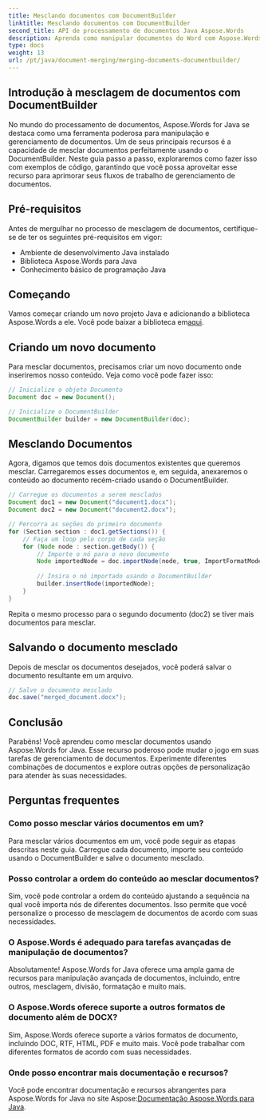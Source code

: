 ```yaml
---
title: Mesclando documentos com DocumentBuilder
linktitle: Mesclando documentos com DocumentBuilder
second_title: API de processamento de documentos Java Aspose.Words
description: Aprenda como manipular documentos do Word com Aspose.Words for Java. Crie, edite, mescle e converta documentos programaticamente em Java.
type: docs
weight: 13
url: /pt/java/document-merging/merging-documents-documentbuilder/
---
```


## Introdução à mesclagem de documentos com DocumentBuilder

No mundo do processamento de documentos, Aspose.Words for Java se destaca como uma ferramenta poderosa para manipulação e gerenciamento de documentos. Um de seus principais recursos é a capacidade de mesclar documentos perfeitamente usando o DocumentBuilder. Neste guia passo a passo, exploraremos como fazer isso com exemplos de código, garantindo que você possa aproveitar esse recurso para aprimorar seus fluxos de trabalho de gerenciamento de documentos.

## Pré-requisitos

Antes de mergulhar no processo de mesclagem de documentos, certifique-se de ter os seguintes pré-requisitos em vigor:

- Ambiente de desenvolvimento Java instalado
- Biblioteca Aspose.Words para Java
- Conhecimento básico de programação Java

## Começando

 Vamos começar criando um novo projeto Java e adicionando a biblioteca Aspose.Words a ele. Você pode baixar a biblioteca em[aqui](https://releases.aspose.com/words/java/).

## Criando um novo documento

Para mesclar documentos, precisamos criar um novo documento onde inseriremos nosso conteúdo. Veja como você pode fazer isso:

```java
// Inicialize o objeto Documento
Document doc = new Document();

// Inicialize o DocumentBuilder
DocumentBuilder builder = new DocumentBuilder(doc);
```

## Mesclando Documentos

Agora, digamos que temos dois documentos existentes que queremos mesclar. Carregaremos esses documentos e, em seguida, anexaremos o conteúdo ao documento recém-criado usando o DocumentBuilder.

```java
// Carregue os documentos a serem mesclados
Document doc1 = new Document("document1.docx");
Document doc2 = new Document("document2.docx");

// Percorra as seções do primeiro documento
for (Section section : doc1.getSections()) {
    // Faça um loop pelo corpo de cada seção
    for (Node node : section.getBody()) {
        // Importe o nó para o novo documento
        Node importedNode = doc.importNode(node, true, ImportFormatMode.KEEP_SOURCE_FORMATTING);
        
        // Insira o nó importado usando o DocumentBuilder
        builder.insertNode(importedNode);
    }
}
```

Repita o mesmo processo para o segundo documento (doc2) se tiver mais documentos para mesclar.

## Salvando o documento mesclado

Depois de mesclar os documentos desejados, você poderá salvar o documento resultante em um arquivo.

```java
// Salve o documento mesclado
doc.save("merged_document.docx");
```

## Conclusão

Parabéns! Você aprendeu como mesclar documentos usando Aspose.Words for Java. Esse recurso poderoso pode mudar o jogo em suas tarefas de gerenciamento de documentos. Experimente diferentes combinações de documentos e explore outras opções de personalização para atender às suas necessidades.

## Perguntas frequentes

### Como posso mesclar vários documentos em um?

Para mesclar vários documentos em um, você pode seguir as etapas descritas neste guia. Carregue cada documento, importe seu conteúdo usando o DocumentBuilder e salve o documento mesclado.

### Posso controlar a ordem do conteúdo ao mesclar documentos?

Sim, você pode controlar a ordem do conteúdo ajustando a sequência na qual você importa nós de diferentes documentos. Isso permite que você personalize o processo de mesclagem de documentos de acordo com suas necessidades.

### O Aspose.Words é adequado para tarefas avançadas de manipulação de documentos?

Absolutamente! Aspose.Words for Java oferece uma ampla gama de recursos para manipulação avançada de documentos, incluindo, entre outros, mesclagem, divisão, formatação e muito mais.

### O Aspose.Words oferece suporte a outros formatos de documento além de DOCX?

Sim, Aspose.Words oferece suporte a vários formatos de documento, incluindo DOC, RTF, HTML, PDF e muito mais. Você pode trabalhar com diferentes formatos de acordo com suas necessidades.

### Onde posso encontrar mais documentação e recursos?

 Você pode encontrar documentação e recursos abrangentes para Aspose.Words for Java no site Aspose:[Documentação Aspose.Words para Java](https://reference.aspose.com/words/java/).